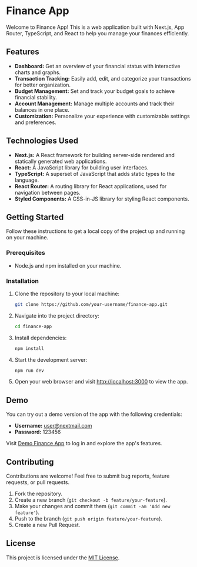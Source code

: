 # Finance App

Welcome to Finance App! This is a web application built with Next.js, App Router, TypeScript, and React to help you manage your finances efficiently.

## Features

- **Dashboard:** Get an overview of your financial status with interactive charts and graphs.
- **Transaction Tracking:** Easily add, edit, and categorize your transactions for better organization.
- **Budget Management:** Set and track your budget goals to achieve financial stability.
- **Account Management:** Manage multiple accounts and track their balances in one place.
- **Customization:** Personalize your experience with customizable settings and preferences.

## Technologies Used

- **Next.js:** A React framework for building server-side rendered and statically generated web applications.
- **React:** A JavaScript library for building user interfaces.
- **TypeScript:** A superset of JavaScript that adds static types to the language.
- **React Router:** A routing library for React applications, used for navigation between pages.
- **Styled Components:** A CSS-in-JS library for styling React components.

## Getting Started

Follow these instructions to get a local copy of the project up and running on your machine.

### Prerequisites

- Node.js and npm installed on your machine.

### Installation

1. Clone the repository to your local machine:
   ```sh
   git clone https://github.com/your-username/finance-app.git
   ```

2. Navigate into the project directory:
   ```sh
   cd finance-app
   ```

3. Install dependencies:
   ```sh
   npm install
   ```

4. Start the development server:
   ```sh
   npm run dev
   ```

5. Open your web browser and visit [http://localhost:3000](http://localhost:3000) to view the app.

## Demo

You can try out a demo version of the app with the following credentials:

- **Username:** user@nextmail.com
- **Password:** 123456

Visit [Demo Finance App](https://finance-app-taupe.vercel.app/) to log in and explore the app's features.


## Contributing

Contributions are welcome! Feel free to submit bug reports, feature requests, or pull requests.

1. Fork the repository.
2. Create a new branch (`git checkout -b feature/your-feature`).
3. Make your changes and commit them (`git commit -am 'Add new feature'`).
4. Push to the branch (`git push origin feature/your-feature`).
5. Create a new Pull Request.

## License

This project is licensed under the [MIT License](LICENSE).
